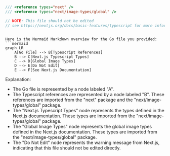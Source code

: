 ```ts

/// <reference types="next" />
/// <reference types="next/image-types/global" />

// NOTE: This file should not be edited
// see https://nextjs.org/docs/basic-features/typescript for more information.


```

```mermaid

Here is the Mermaid Markdown overview for the Go file you provided:
```mermaid
graph LR
    A[Go File] --> B[Typescript References]
    B --> C[Next.js Typescript Types]
    C --> D[Global Image Types]
    D --> E[Do Not Edit]
    E --> F[See Next.js Documentation]
```
Explanation:

* The Go file is represented by a node labeled "A".
* The Typescript references are represented by a node labeled "B". These references are imported from the "next" package and the "next/image-types/global" package.
* The "Next.js Typescript Types" node represents the types defined in the Next.js documentation. These types are imported from the "next/image-types/global" package.
* The "Global Image Types" node represents the global image types defined in the Next.js documentation. These types are imported from the "next/image-types/global" package.
* The "Do Not Edit" node represents the warning message from Next.js, indicating that this file should not be edited directly.

```

